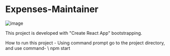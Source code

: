 # Expenses-Maintainer
![image](https://github.com/shikari902/Expenses-Maintainer/assets/121078997/a54e8e32-c713-4fb1-a0a4-9771a008cc31)

This project is developed with "Create React App" bootstrapping.

How to run this project -
Using command prompt go to the project directory, and use command-
\\ npm start
